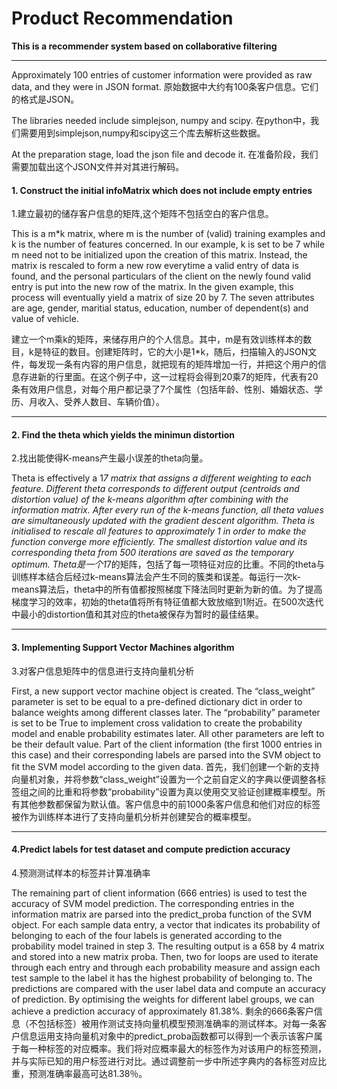 # Product Recommendation
**This is a recommender system based on collaborative filtering**

---

Approximately 100 entries of customer information were provided as raw data, and they were in JSON format.
原始数据中大约有100条客户信息。它们的格式是JSON。

The libraries needed include simplejson, numpy and scipy.
在python中，我们需要用到simplejson,numpy和scipy这三个库去解析这些数据。

At the preparation stage, load the json file and decode it.
在准备阶段，我们需要加载出这个JSON文件并对其进行解码。

#### 1. Construct the initial infoMatrix which does not include empty entries
1.建立最初的储存客户信息的矩阵,这个矩阵不包括空白的客户信息。

This is a m*k matrix, where m is the number of (valid) training examples and k is the number of features concerned. In our example, k is set to be 7 while m need not to be initialized upon the creation of this matrix. Instead, the matrix is rescaled to form a new row everytime a valid entry of data is found, and the personal particulars of the client on the newly found valid entry is put into the new row of the matrix. In the given example, this process will eventually yield a matrix of size 20 by 7. The seven attributes are age, gender, maritial status, education, number of dependent(s) and value of vehicle.

建立一个m乘k的矩阵，来储存用户的个人信息。其中，m是有效训练样本的数目，k是特征的数目。创建矩阵时，它的大小是1*k，随后，扫描输入的JSON文件，每发现一条有内容的用户信息，就把现有的矩阵增加一行，并把这个用户的信息存进新的行里面。在这个例子中，这一过程将会得到20乘7的矩阵，代表有20条有效用户信息，对每个用户都记录了7个属性（包括年龄、性别、婚姻状态、学历、月收入、受养人数目、车辆价值）。



***
#### 2. Find the theta which yields the minimun distortion
2.找出能使得K-means产生最小误差的theta向量。

Theta is effectively a 1*7 matrix that assigns a different weighting to each feature. Different theta corresponds to different output (centroids and distortion value) of the k-means algorithm after combining with the information matrix. After every run of the k-means function, all theta values are simultaneously updated with the gradient descent algorithm. Theta is initialised to rescale all features to approximately 1 in order to make the function converge more efficiently. The smallest distortion value and its corresponding theta from 500 iterations are saved as the temporary optimum.
Theta是一个1*7的矩阵，包括了每一项特征对应的比重。不同的theta与训练样本结合后经过k-means算法会产生不同的簇类和误差。每运行一次k-means算法后，theta中的所有值都按照梯度下降法同时更新为新的值。为了提高梯度学习的效率，初始的theta值将所有特征值都大致放缩到1附近。在500次迭代中最小的distortion值和其对应的theta被保存为暂时的最佳结果。


***
#### 3. Implementing Support Vector Machines algorithm
3.对客户信息矩阵中的信息进行支持向量机分析

First, a new support vector machine object is created. The “class_weight” parameter is set to be equal to a pre-defined dictionary dict in order to balance weights among different classes later. The “probability” parameter is set to be True to implement cross validation to create the probability model and enable probability estimates later. All other parameters are left to be their default value. Part of the client information (the first 1000 entries in this case) and their corresponding labels are parsed into the SVM object to fit the SVM model according to the given data.
首先，我们创建一个新的支持向量机对象，并将参数“class_weight”设置为一个之前自定义的字典以便调整各标签组之间的比重和将参数“probability”设置为真以使用交叉验证创建概率模型。所有其他参数都保留为默认值。客户信息中的前1000条客户信息和他们对应的标签被作为训练样本进行了支持向量机分析并创建契合的概率模型。


***
#### 4.Predict labels for test dataset and compute prediction accuracy
4.预测测试样本的标签并计算准确率

The remaining part of client information (666 entries) is used to test the accuracy of SVM model prediction. The corresponding entries in the information matrix are parsed into the predict_proba function of the SVM object. For each sample data entry, a vector that indicates its probability of belonging to each of the four labels is generated according to the probability model trained in step 3. The resulting output is a 658 by 4 matrix and stored into a new matrix proba. Then, two for loops are used to iterate through each entry and through each probability measure and assign each test sample to the label it has the highest probability of belonging to. The predictions are compared with the user label data and compute an accuracy of prediction. By optimising the weights for different label groups, we can achieve a prediction accuracy of approximately 81.38%.
剩余的666条客户信息（不包括标签）被用作测试支持向量机模型预测准确率的测试样本。对每一条客户信息运用支持向量机对象中的predict_proba函数都可以得到一个表示该客户属于每一种标签的对应概率。我们将对应概率最大的标签作为对该用户的标签预测，并与实际已知的用户标签进行对比。通过调整前一步中所述字典内的各标签对应比重，预测准确率最高可达81.38％。
